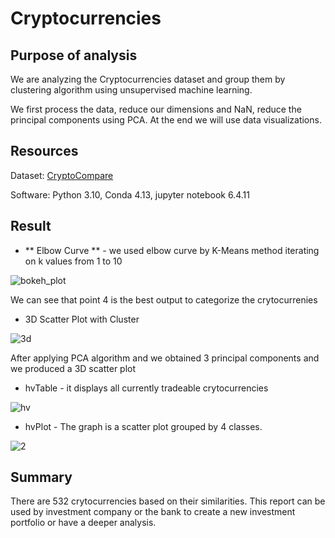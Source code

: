 # Cryptocurrencies

## Purpose of analysis

We are analyzing the Cryptocurrencies dataset and group them by clustering algorithm using unsupervised machine learning. 

We first process the data, reduce our dimensions and NaN, reduce the principal components using PCA. At the end we will use data visualizations.


## Resources

Dataset: [CryptoCompare](https://min-api.cryptocompare.com/data/all/coinlist)

Software: Python 3.10, Conda 4.13, jupyter notebook 6.4.11

## Result

- ** Elbow Curve ** - we used elbow curve by K-Means method iterating on k values from 1 to 10

![bokeh_plot](https://user-images.githubusercontent.com/100378319/176551362-a742d5f2-6f68-49ba-87af-4ee6ac1551ac.png)

We can see that point 4 is the best output to categorize the crytocurrenies

- 3D Scatter Plot with Cluster 

![3d](https://user-images.githubusercontent.com/100378319/176551473-d3d77d2d-4cfb-4c84-bac1-87fbeac18ed9.png)


After applying PCA algorithm and we obtained 3 principal components and we produced a 3D scatter plot


- hvTable - it displays all currently tradeable crytocurrencies

![hv](https://user-images.githubusercontent.com/100378319/176551504-db4ec906-3f0c-4eb4-858b-e3943e07079a.png)

- hvPlot - The graph is a scatter plot grouped by 4 classes. 

![2](https://user-images.githubusercontent.com/100378319/176551517-0cce1ee2-494a-477e-ad60-7ce6661f38dc.png)


## Summary

There are 532 crytocurrencies based on their similarities. This report can be used by investment company or the bank to create a new investment portfolio or have a deeper analysis.


